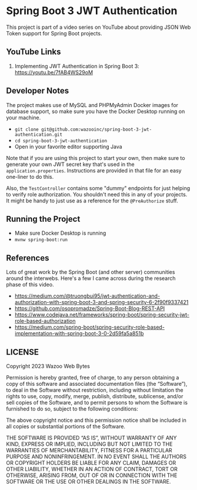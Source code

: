 # Spring Boot 3 JWT Authentication

This project is part of a video series on YouTube about providing JSON Web Token
support for Spring Boot projects.

## YouTube Links

1. Implementing JWT Authentication in Spring Boot 3: https://youtu.be/7fAB4WS29oM

## Developer Notes

The project makes use of MySQL and PHPMyAdmin Docker images for database support,
so make sure you have the Docker Desktop running on your machine.

- `git clone git@github.com:wazooinc/spring-boot-3-jwt-authentication.git`
- `cd spring-boot-3-jwt-authentication`
- Open in your favorite editor supporting Java

Note that if you are using this project to start your own, then make sure to generate your own JWT
secret key that's used in the `application.properties`. Instructions are provided in that file
for an easy one-liner to do this.

Also, the `TestController` contains some "dummy" endpoints for just helping to verify role
authorization. You shouldn't need this in any of your projects. It might be handy to just
use as a reference for the `@PreAuthorize` stuff.

## Running the Project

- Make sure Docker Desktop is running
- `mvnw spring-boot:run`

## References

Lots of great work by the Spring Boot (and other server) communities around the interwebs. Here's a few I came across
during the research phase of this video.

- https://medium.com/@truongbui95/jwt-authentication-and-authorization-with-spring-boot-3-and-spring-security-6-2f90f9337421
- https://github.com/osopromadze/Spring-Boot-Blog-REST-API
- https://www.codejava.net/frameworks/spring-boot/spring-security-jwt-role-based-authorization
- https://medium.com/spring-boot/spring-security-role-based-implementation-with-spring-boot-3-0-2d59fa5a851b


## LICENSE

Copyright 2023 Wazoo Web Bytes

Permission is hereby granted, free of charge, to any person obtaining a copy of this software and associated documentation files (the “Software”),
to deal in the Software without restriction, including without limitation the rights to use, copy, modify, merge, publish, distribute, sublicense,
and/or sell copies of the Software, and to permit persons to whom the Software is furnished to do so, subject to the following conditions:

The above copyright notice and this permission notice shall be included in all copies or substantial portions of the Software.

THE SOFTWARE IS PROVIDED “AS IS”, WITHOUT WARRANTY OF ANY KIND, EXPRESS OR IMPLIED, INCLUDING BUT NOT LIMITED TO THE WARRANTIES OF MERCHANTABILITY,
FITNESS FOR A PARTICULAR PURPOSE AND NONINFRINGEMENT. IN NO EVENT SHALL THE AUTHORS OR COPYRIGHT HOLDERS BE LIABLE FOR ANY CLAIM, DAMAGES OR OTHER
LIABILITY, WHETHER IN AN ACTION OF CONTRACT, TORT OR OTHERWISE, ARISING FROM, OUT OF OR IN CONNECTION WITH THE SOFTWARE OR THE USE OR OTHER DEALINGS
IN THE SOFTWARE.
